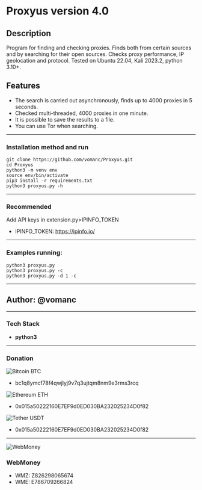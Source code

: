 # Proxyus version 4.0
## Description
Program for finding and checking proxies. Finds both from certain sources and by searching for their open sources. Checks proxy performance, IP geolocation and protocol.
Tested on Ubuntu 22.04, Kali 2023.2, python 3.10+.

## Features
* The search is carried out asynchronously, finds up to 4000 proxies in 5 seconds.
* Checked multi-threaded, 4000 proxies in one minute.
* It is possible to save the results to a file.
* You can use Tor when searching.
___
### Installation method and run
    git clone https://github.com/vomanc/Proxyus.git
    cd Proxyus
    python3 -m venv env
    source env/bin/activate
    pip3 install -r requirements.txt
    python3 proxyus.py -h
___
### Recommended
Add API keys in extension.py>IPINFO_TOKEN
* IPINFO_TOKEN: https://ipinfo.io/
___
### Examples running:
	python3 proxyus.py
	python3 proxyus.py -c
	python3 proxyus.py -d 1 -c
___
## Author: @vomanc
___
### Tech Stack

* __python3__
___
### Donation
![Bitcoin](https://www.blockchain.com/explorer/_next/static/media/bitcoin.df7c9480.svg) BTC
* bc1q8ymcf78f4qwjlyj9v7q3ujtqm8nm9e3rms3rcq

![Ethereum](https://www.blockchain.com/explorer/_next/static/media/ethereum.57ab686e.svg) ETH
* 0x015a50222160E7EF9d0ED030BA232025234D0f82

![Tether](https://www.blockchain.com/explorer/_next/static/media/usdt.dd7e4bef.svg) USDT
* 0x015a50222160E7EF9d0ED030BA232025234D0f82
---
![WebMoney](https://www.webmoney.ru/favicon-32x32.png)
### WebMoney
* WMZ: Z826298065674
* WME: E786709266824
